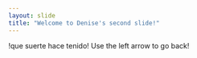 ```yaml
---
layout: slide
title: "Welcome to Denise's second slide!"
---
```

!que suerte hace tenido! 
Use the left arrow to go back!